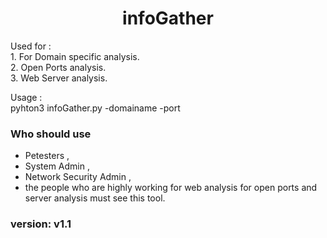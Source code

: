 <h1 align="center">infoGather</h1>
<p>
  Used for :<br>
  1. For Domain specific analysis.<br>
  2. Open Ports analysis.<br>
  3. Web Server analysis.<br>
</p>
<p>
  Usage :<br>
  pyhton3 infoGather.py -domainame -port <br>
</p>

### Who should use 
  - Petesters ,
  - System Admin , 
  - Network Security Admin , 
  - the people who are highly working for web analysis for open ports and server analysis must see this tool.
 
### version:  v1.1
